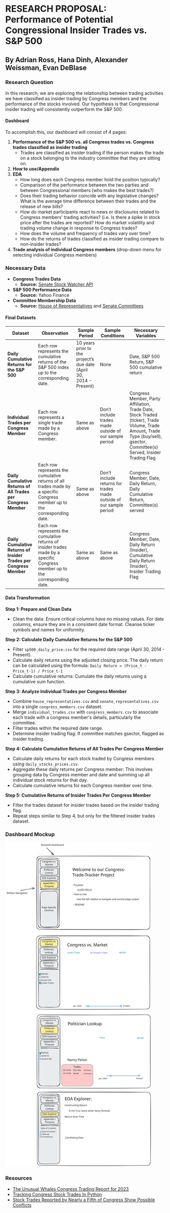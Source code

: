 # RESEARCH PROPOSAL: Performance of Potential Congressional Insider Trades vs. S&P 500

## By Adrian Ross, Hana Dinh, Alexander Weissman, Evan DeBlase

### Research Question

In this research, we are exploring the relationship between trading activities we have classified as insider trading by Congress members and the performance of the stocks involved. Our hypothesis is that Congressional insider trading will consistently outperform the S&P 500.

#### Dashboard

To accomplish this, our dashboard will consist of 4 pages:

1. **Performance of the S&P 500 vs. all Congress trades vs. Congress trades classified as insider trading**
   - Trades are classified as insider trading if the person makes the trade on a stock belonging to the industry committee that they are sitting on.
2. **How to use/Appendix**
3. **EDA**
   - How long does each Congress member hold the position typically?
   - Comparison of the performance between the two parties and between Congressional members (who makes the best trades?)
   - Does their trading behavior coincide with any legislative changes? What is the average time difference between their trades and the release of new bills?
   - How do market participants react to news or disclosures related to Congress members' trading activities? (i.e. Is there a spike in stock price after the trades are reported? How do market volatility and trading volume change in response to Congress trades?
   - How does the volume and frequency of trades vary over time?
   - How do the returns of trades classified as insider trading compare to non-insider trades?
4. **Trade analysis of individual Congress members** (drop-down menu for selecting individual Congress members)

### Necessary Data

- **Congress Trades Data**
  - **Source:** [Senate Stock Watcher API](https://senatestockwatcher.com/api)
- **S&P 500 Performance Data**
  - **Source:** Yahoo Finance
- **Committee Membership Data**
  - **Source:** [House of Representatives](https://www.house.gov/representatives) and [Senate Committees](https://www.senate.gov/committees/membership.htm)

#### Final Datasets

| Dataset                         | Observation                                           | Sample Period                 | Sample Conditions                           | Necessary Variables                                                                                              |
|---------------------------------|-------------------------------------------------------|-------------------------------|---------------------------------------------|-----------------------------------------------------------------------------------------------------------------|
| **Daily Cumulative Returns for the S&P 500** | Each row represents the cumulative returns of the S&P 500 index up to the corresponding date. | 10 years prior to the project’s due date (April 30, 2014 - Present) | None                                    | Date, S&P 500 Return, S&P 500 cumulative return                                                                |
| **Individual Trades per Congress Member**    | Each row represents a single trade made by a Congress member.                     | Same as above                 | Don’t include trades made outside of our sample period | Congress Member, Party Affiliation, Trade Date, Stock Traded (ticker), Trade Volume, Trade Amount, Trade Type (buy/sell), gsector, Committee(s) Served, Insider Trading Flag |
| **Daily Cumulative Returns of All Trades per Congress Member** | Each row represents the cumulative returns of all trades made by a specific Congress member up to the corresponding date. | Same as above                 | Don’t include returns for trades made outside of our sample period | Congress Member, Date, Daily Return, Daily Cumulative Return, Committee(s) served                                |
| **Daily Cumulative Returns of Insider Trades per Congress Member** | Each row represents the cumulative returns of insider trades made by a specific Congress member up to the corresponding date. | Same as above                 | Same as above                            | Congress Member, Date, Daily Return (Insider), Cumulative Daily Return (Insider), Insider Trading Flag           |


#### Data Transformation

**Step 1: Prepare and Clean Data**
- Clean the data: Ensure critical columns have no missing values. For date columns, ensure they are in a consistent date format. Cleanse ticker symbols and names for uniformity.

**Step 2: Calculate Daily Cumulative Returns for the S&P 500**
- Filter `sp500_daily_price.csv` for the required date range (April 30, 2014 - Present).
- Calculate daily returns using the adjusted closing price. The daily return can be calculated using the formula: `Daily Return = (Price_t - Price_t-1) / Price_t-1`
- Calculate cumulative returns: Cumulate the daily returns using a cumulative sum function.

**Step 3: Analyze Individual Trades per Congress Member**
- Combine `house_representatives.csv` and `senate_representatives.csv` into a single `congress_members.csv` dataset.
- Merge `individual_trades.csv` with `congress_members.csv` to associate each trade with a congress member's details, particularly the committee.
- Filter trades within the required date range.
- Determine insider trading flag: If committee matches gsector, flagged as insider trading.

**Step 4: Calculate Cumulative Returns of All Trades Per Congress Member**
- Calculate daily returns for each stock traded by Congress members using `daily_stocks_prices.csv`.
- Aggregate these daily returns per Congress member: This involves grouping data by Congress member and date and summing up all individual stock returns for that day.
- Calculate cumulative returns for each Congress member over time.

**Step 5: Cumulative Returns of Insider Trades Per Congress Member**
- Filter the trades dataset for insider trades based on the insider trading flag.
- Repeat steps similar to Step 4, but only for the filtered insider trades dataset.

### Dashboard Mockup
![Mockup](./mockup.svg)

### Resources
- [The Unusual Whales Congress Trading Report for 2023](https://unusualwhales.com/politics/article/congress-trading-report-2023)
- [Tracking Congress Stock Trades In Python](https://entreprenerdly.com/tracking-congress-stock-trades-in-python/)
- [Stock Trades Reported by Nearly a Fifth of Congress Show Possible Conflicts](https://www.nytimes.com/interactive/2022/09/13/us/politics/congress-stock-trading-investigation.html)
